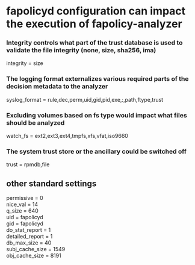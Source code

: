 # fapolicyd configuration can impact the execution of fapolicy-analyzer

### Integrity controls what part of the trust database is used to validate the file integrity (none, size, sha256, ima)
integrity = size

### The logging format externalizes various required parts of the decision metadata to the analyzer
syslog_format = rule,dec,perm,uid,gid,pid,exe,:,path,ftype,trust

### Excluding volumes based on fs type would impact what files should be analyzed
watch_fs = ext2,ext3,ext4,tmpfs,xfs,vfat,iso9660

### The system trust store or the ancillary could be switched off
trust = rpmdb,file

## other standard settings
permissive = 0  
nice_val = 14  
q_size = 640  
uid = fapolicyd  
gid = fapolicyd  
do_stat_report = 1  
detailed_report = 1  
db_max_size = 40  
subj_cache_size = 1549  
obj_cache_size = 8191  
